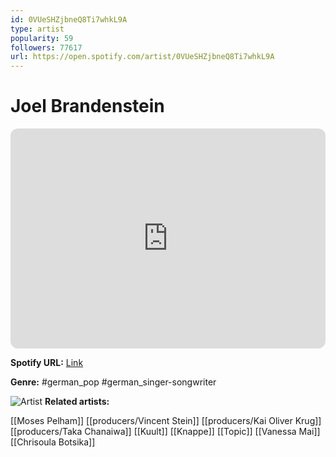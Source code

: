 ```yaml
---
id: 0VUeSHZjbneQ8Ti7whkL9A
type: artist
popularity: 59
followers: 77617
url: https://open.spotify.com/artist/0VUeSHZjbneQ8Ti7whkL9A
---
```

# Joel Brandenstein

<iframe style="border-radius:12px" src="https://open.spotify.com/embed/artist/0VUeSHZjbneQ8Ti7whkL9A" width="100%" height="352" frameBorder="0" allowfullscreen="" allow="autoplay; clipboard-write; encrypted-media; fullscreen; picture-in-picture" loading="lazy"></iframe>

**Spotify URL:** [Link](https://open.spotify.com/artist/0VUeSHZjbneQ8Ti7whkL9A)

**Genre:**  #german_pop #german_singer-songwriter

![Artist](https://i.scdn.co/image/ab6761610000e5ebc3528ec8d909c10775cee217)
**Related artists:**

[[Moses Pelham]]
[[producers/Vincent Stein]]
[[producers/Kai Oliver Krug]]
[[producers/Taka Chanaiwa]]
[[Kuult]]
[[Knappe]]
[[Topic]]
[[Vanessa Mai]]
[[Chrisoula Botsika]]
